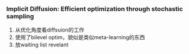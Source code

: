 ### Implicit Diffusion: Efficient optimization through stochastic sampling
1. 从优化角度看diffsuion的工作
2. 使用了bilevel optim，貌似是类似meta-learning的东西
3. 放waiting list revelant